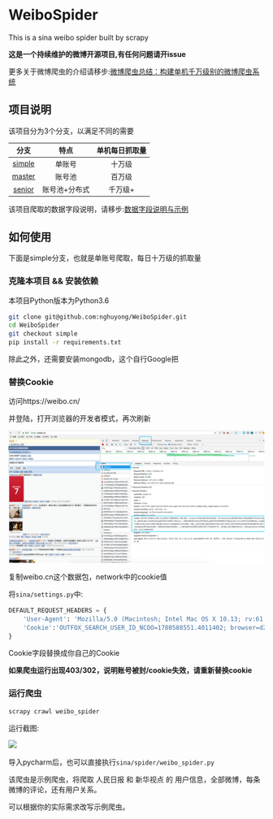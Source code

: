 # WeiboSpider
This is a sina weibo spider built by scrapy

**这是一个持续维护的微博开源项目,有任何问题请开issue**

更多关于微博爬虫的介绍请移步:[微博爬虫总结：构建单机千万级别的微博爬虫系统](http://www.nghuyong.top/2018/09/12/spider/%E5%BE%AE%E5%8D%9A%E7%88%AC%E8%99%AB%E6%80%BB%E7%BB%93%EF%BC%9A%E6%9E%84%E5%BB%BA%E5%8D%95%E6%9C%BA%E5%8D%83%E4%B8%87%E7%BA%A7%E5%88%AB%E7%9A%84%E5%BE%AE%E5%8D%9A%E7%88%AC%E8%99%AB%E7%B3%BB%E7%BB%9F/)

## 项目说明
该项目分为3个分支，以满足不同的需要

|    分支   | 特点 | 单机每日抓取量 |
| :---: | :----: |:----: |
| [simple](https://github.com/nghuyong/WeiboSpider/tree/simple) | 单账号 | 十万级|
| [master](https://github.com/nghuyong/WeiboSpider/tree/master) | 账号池 | 百万级|
| [senior](https://github.com/nghuyong/WeiboSpider/tree/senior) | 账号池+分布式 | 千万级+ | 

该项目爬取的数据字段说明，请移步:[数据字段说明与示例](./data_stracture.md)

## 如何使用
下面是simple分支，也就是单账号爬取，每日十万级的抓取量

### 克隆本项目 && 安装依赖
本项目Python版本为Python3.6
```bash
git clone git@github.com:nghuyong/WeiboSpider.git
cd WeiboSpider
git checkout simple
pip install -r requirements.txt
```
除此之外，还需要安装mongodb，这个自行Google把

### 替换Cookie
访问https://weibo.cn/

并登陆，打开浏览器的开发者模式，再次刷新

![](./images/cookie.png)

复制weibo.cn这个数据包，network中的cookie值

将`sina/settings.py`中:
```python
DEFAULT_REQUEST_HEADERS = {
    'User-Agent': 'Mozilla/5.0 (Macintosh; Intel Mac OS X 10.13; rv:61.0) Gecko/20100101 Firefox/61.0',
    'Cookie':'OUTFOX_SEARCH_USER_ID_NCOO=1780588551.4011402; browser=d2VpYm9mYXhpYW4%3D; SCF=AsJyCasIxgS59OhHHUWjr9OAw83N3BrFKTpCLz2myUf2_vdK1UFy6Hucn5KaD7mXIoq8G25IMnTUPRRfr3U8ryQ.; SUBP=0033WrSXqPxfM725Ws9jqgMF55529P9D9WFGJINkqaLbAcTzz2isXDTA5JpX5KMhUgL.Foq0e0571hBp1hn2dJLoIp7LxKML1KBLBKnLxKqL1hnLBoMpe0ec1h5feKMR; SUB=_2A252a4N_DeRhGeBI61EV9CzPyD-IHXVVly03rDV6PUJbkdAKLRakkW1NRqYKs18Yrsf_SKnpgehmxRFUVgzXtwQO; SUHB=0U15b0sZ4CX6O4; _T_WM=0653fb2596917b052152f773a5976ff4; _WEIBO_UID=6603442333; SSOLoginState=1536482073; ALF=1539074073'
}
```
Cookie字段替换成你自己的Cookie

**如果爬虫运行出现403/302，说明账号被封/cookie失效，请重新替换cookie**

### 运行爬虫
```bash
scrapy crawl weibo_spider 
```
运行截图:

![](./images/spider.png)

导入pycharm后，也可以直接执行`sina/spider/weibo_spider.py`

该爬虫是示例爬虫，将爬取 人民日报 和 新华视点 的 用户信息，全部微博，每条微博的评论，还有用户关系。

可以根据你的实际需求改写示例爬虫。
